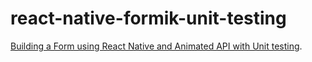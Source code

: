 # react-native-formik-unit-testing

[Building a Form using React Native and Animated API with Unit testing](https://dev.to/thisisgazzar/building-a-form-using-react-native-and-animated-api-with-unit-testing-4cc3).

